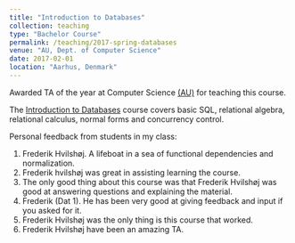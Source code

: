 ```yaml
---
title: "Introduction to Databases"
collection: teaching
type: "Bachelor Course"
permalink: /teaching/2017-spring-databases
venue: "AU, Dept. of Computer Science"
date: 2017-02-01
location: "Aarhus, Denmark"
---
```

<i class="fas fa-trophy" style="color: gold;"></i> Awarded TA of the year at Computer Science [(AU)](https://www.cs.au.dk) for teaching this course.

The [Introduction to Databases](https://kursuskatalog.au.dk/en/course/72630/Introduction-to-Databases) course covers basic SQL, relational algebra, relational calculus, normal forms and concurrency control.

Personal feedback from students in my class:
1. Frederik Hvilshøj. A lifeboat in a sea of functional dependencies and normalization.
1. Frederik hvilshøj was great in assisting learning the course.
1. The only good thing about this course was that Frederik Hvilshøj was good at answering questions and explaining the material.
1. Frederik (Dat 1). He has been very good at giving feedback and input if you asked for it.  
1. Frederik Hvilshøj was the only thing is this course that worked.
1. Frederik Hvilshøj have been an amazing TA.
